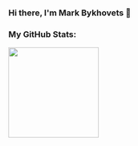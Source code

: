 ### Hi there, I'm Mark Bykhovets 👋

### My GitHub Stats:
<img height="180em" src="https://github-readme-stats.vercel.app/api?username=mark-by&show_icons=true&hide_border=true&&count_private=true&include_all_commits=true" />
